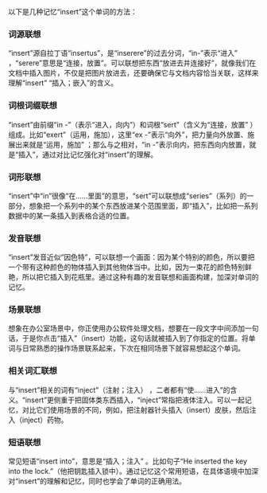 以下是几种记忆“insert”这个单词的方法：

### 词源联想
“insert”源自拉丁语“insertus”，是“inserere”的过去分词，“in-”表示“进入” ，“serere”意思是“连接，放置”。可以联想把东西“放进去并连接好”，就像我们在文档中插入图片，不仅是把图片放进去，还要确保它与文档内容恰当关联，这样来理解“insert” “插入；嵌入”的含义。

### 词根词缀联想
“insert”由前缀“in -”（表示“进入，向内”）和词根“sert”（含义为“连接，放置” ）组成。比如“exert”（运用，施加），这里“ex -”表示“向外”，把力量向外放置、施展出来就是“运用，施加” ；那么与之相对，“in -”表示向内，把东西向内放置，就是“插入”，通过对比记忆强化对“insert”的理解。

### 词形联想
“insert”中“in”很像“在……里面”的意思，“sert”可以联想成“series”（系列）的一部分，想象把一个系列中的某个东西放进某个范围里面，即“插入”，比如把一系列数据中的某一条插入到表格合适的位置。

### 发音联想
“insert”发音近似“因色特”，可以联想一个画面：因为某个特别的颜色，所以要把一个带有这种颜色的物体插入到其他物体当中。比如，因为一束花的颜色特别鲜艳，所以把它插入到花瓶里。通过这种有趣的发音联想和画面构建，加深对单词的记忆。

### 场景联想
想象在办公室场景中，你正使用办公软件处理文档，想要在一段文字中间添加一句话，于是你点击“插入”（insert）功能，这句话就被插入到了你指定的位置。将单词与日常熟悉的操作场景联系起来，下次在相同场景下就容易想起这个单词。

### 相关词汇联想
与“insert”相关的词有“inject”（注射；注入） ，二者都有“使……进入”的含义。“insert”更侧重于把固体类东西插入，“inject”常指把液体注入。可以一起记忆，对比它们使用场景的不同，例如，把注射器针头插入（insert）皮肤，然后注入（inject）药物。

### 短语联想
常见短语“insert into”，意思是“插入；注入” 。比如句子“He inserted the key into the lock.”（他把钥匙插入锁中）。通过记忆这个常用短语，在具体语境中加深对“insert”的理解和记忆，同时也学会了单词的正确用法。 